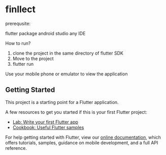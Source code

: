 # finllect

prerequsite:

flutter package
android studio
any IDE

How to run?

1) clone the project in the same directory of flutter SDK
2) Move to the project
3) flutter run

Use your mobile phone or emulator to view the application

## Getting Started

This project is a starting point for a Flutter application.

A few resources to get you started if this is your first Flutter project:

- [Lab: Write your first Flutter app](https://flutter.dev/docs/get-started/codelab)
- [Cookbook: Useful Flutter samples](https://flutter.dev/docs/cookbook)

For help getting started with Flutter, view our
[online documentation](https://flutter.dev/docs), which offers tutorials,
samples, guidance on mobile development, and a full API reference.
